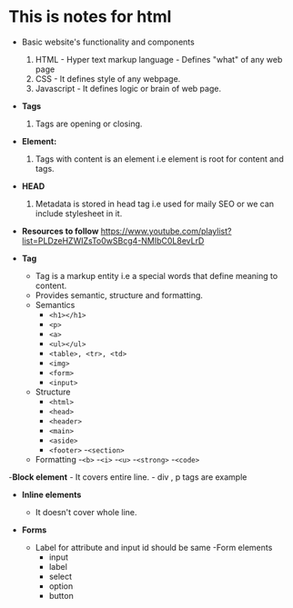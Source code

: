 # This is notes for html
- Basic website's functionality and components
    1. HTML - Hyper text markup language - Defines "what" of any web page
    2. CSS -  It defines style of any webpage.
    3. Javascript - It defines logic or brain of web page.

- **Tags**
    1. Tags are opening or closing.

- **Element:**
    1. Tags with content is an element i.e element is root for content and tags.

- **HEAD**
    1. Metadata is stored in head tag i.e used for maily SEO or we can include stylesheet in it.
- **Resources to follow**
    https://www.youtube.com/playlist?list=PLDzeHZWIZsTo0wSBcg4-NMIbC0L8evLrD

- **Tag**
    - Tag is a markup entity i.e a special words that define meaning to content.
    - Provides semantic, structure and formatting.
    - Semantics
        - `<h1></h1>`
        - `<p>`
        - `<a>`
        - `<ul></ul>`
        - `<table>, <tr>, <td>`
        - `<img>`
        - `<form>`
        - `<input>`
    - Structure
        - `<html>`
        - `<head>`
        - `<header>`
        - `<main>`
        - `<aside>`
        - `<footer>`
        -`<section>`
    - Formatting
        -`<b>`
        -`<i>`
        -`<u>`
        -`<strong>`
        -`<code>`

-**Block element**
    - It covers entire line.
    - div , p tags are example
- **Inline elements**
    - It doesn't cover whole line.

- **Forms**
    - Label for attribute and input id should be same
    -Form elements
        - input
        - label
        - select
        - option
        - button

    





